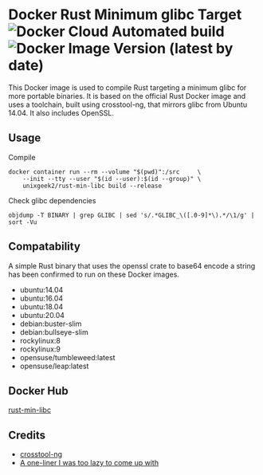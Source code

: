 # Docker Rust Minimum glibc Target ![Docker Cloud Automated build](https://img.shields.io/docker/cloud/automated/unixgeek2/rust-min-libc) ![Docker Image Version (latest by date)](https://img.shields.io/docker/v/unixgeek2/rust-min-libc)
This Docker image is used to compile Rust targeting a minimum glibc for more portable binaries. It is based on the official
Rust Docker image and uses a toolchain, built using crosstool-ng, that mirrors glibc from Ubuntu 14.04. It also includes OpenSSL.

## Usage
Compile

    docker container run --rm --volume "$(pwd)":/src     \
        --init --tty --user "$(id --user):$(id --group)" \
        unixgeek2/rust-min-libc build --release
Check glibc dependencies

    objdump -T BINARY | grep GLIBC | sed 's/.*GLIBC_\([.0-9]*\).*/\1/g' | sort -Vu

## Compatability
A simple Rust binary that uses the openssl crate to base64 encode a string has been confirmed to run on these Docker images.
* ubuntu:14.04
* ubuntu:16.04
* ubuntu:18.04
* ubuntu:20.04
* debian:buster-slim
* debian:bullseye-slim
* rockylinux:8
* rockylinux:9
* opensuse/tumbleweed:latest
* opensuse/leap:latest

## Docker Hub
[rust-min-libc](https://hub.docker.com/r/unixgeek2/rust-min-libc)

## Credits
* [crosstool-ng](https://crosstool-ng.github.io/)
* [A one-liner I was too lazy to come up with](https://stackoverflow.com/questions/3436008/how-to-determine-version-of-glibc-glibcxx-binary-will-depend-on)
